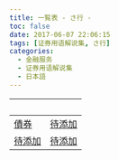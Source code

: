 ```yaml
---
title: 一覧表 - さ行 -
toc: false
date: 2017-06-07 22:06:15
tags: [证券用语解说集, さ行]
categories:
  - 金融服务
  - 证券用语解说集
  - 日本語
---
```


| &nbsp; | &nbsp; |
| :----- | :----- |
| [債券](../sa/bond/) | [待添加](../) |
| [待添加](../) | [待添加](../) |
